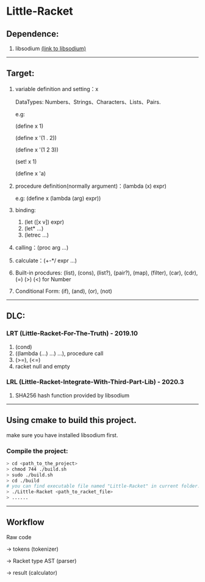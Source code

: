 # Little-Racket
## Dependence: ##
1. libsodium [(link to libsodium)](https://github.com/jedisct1/libsodium)
---

## Target: ##

1. variable definition and setting：x
  
    DataTypes: Numbers、Strings、Characters、Lists、Pairs.

    e.g:

    (define x 1)

    (define x '(1 . 2))

    (define x '(1 2 3))

    (set! x 1)

    (define x 'a)

2. procedure definition(normally argument)：(lambda (x) expr)

    e.g: (define x (lambda (arg) expr))
3. binding:
   1. (let ([x v]) expr)
   2. (let* ...)
   3. (letrec ...)
4. calling：(proc arg ...)
5. calculate：(+-*/ expr ...)
6. Built-in procdures: (list), (cons), (list?), (pair?), (map), (filter), (car), (cdr), (=) (>) (<) for Number
7. Conditional Form: (if), (and), (or), (not)

---

## DLC: ##

### LRT (Little-Racket-For-The-Truth) - 2019.10 ###

1. (cond) 
2. ((lambda (...) ...) ...), procedure call
3. (>=), (<=)
4. racket null and empty

### LRL (Little-Racket-Integrate-With-Third-Part-Lib) - 2020.3 ###

1. SHA256 hash function provided by libsodium

---

## Using cmake to build this project. ##

make sure you have installed libsodium first.

### Compile the project: ###
```bash
> cd <path_to_the_project>
> chmod 744 ./build.sh 
> sudo ./build.sh
> cd ./build
# you can find executable file named "Little-Racket" in current folder.
> ./Little-Racket <path_to_racket_file>
> ......
```

---

## Workflow ##

Raw code

-> tokens (tokenizer)

-> Racket type AST (parser)

-> result (calculator)